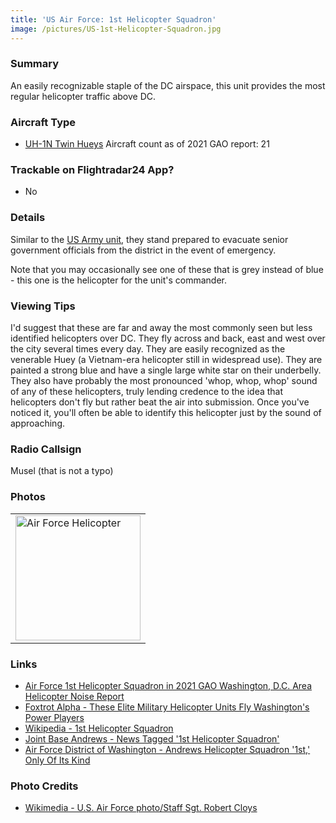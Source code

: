 ```yaml
---
title: 'US Air Force: 1st Helicopter Squadron'
image: /pictures/US-1st-Helicopter-Squadron.jpg
---
```


### Summary

An easily recognizable staple of the DC airspace, this unit provides the most regular helicopter traffic above DC.  

### Aircraft Type
* [UH-1N Twin Hueys](https://en.wikipedia.org/wiki/Bell_UH-1N_Twin_Huey) Aircraft count as of 2021 GAO report: 21

### Trackable on Flightradar24 App?
* No  

### Details

Similar to the [US Army unit](https://helicoptersofdc.com/helicopters/us-army-12th-aviation-battalion/), they stand prepared to evacuate senior government officials from the district in the event of emergency.  

Note that you may occasionally see one of these that is grey instead of blue - this one is the helicopter for the unit's commander.  

### Viewing Tips 

I'd suggest that these are far and away the most commonly seen but less identified helicopters over DC. They fly across and back, east and west over the city several times every day.  They are easily recognized as the venerable Huey (a Vietnam-era helicopter still in widespread use).  They are painted a strong blue and have a single large white star on their underbelly.  They also have probably the most pronounced 'whop, whop, whop' sound of any of these helicopters, truly lending credence to the idea that helicopters don't fly but rather beat the air into submission.  Once you've noticed it, you'll often be able to identify this helicopter just by the sound of approaching.  

### Radio Callsign

Musel (that is not a typo)

### Photos 

<table style="width:100%">
  <tr>
        <td><img src="https://helicoptersofdc.com/pictures/US-1st-Helicopter-Squadron.jpg" alt="Air Force Helicopter" width="200"></td>
    </tr>
  </table>

### Links
* [Air Force 1st Helicopter Squadron in 2021 GAO Washington, D.C. Area Helicopter Noise Report](https://hyp.is/PcJ9LhV0EeyseVuQWTt33w/www.gao.gov/assets/gao-21-200.pdf)
* [Foxtrot Alpha - These Elite Military Helicopter Units Fly Washington's Power Players](https://foxtrotalpha.jalopnik.com/these-elite-military-helicopter-units-fly-washingtons-p-1704260996)
* [Wikipedia - 1st Helicopter Squadron](https://en.wikipedia.org/wiki/1st_Helicopter_Squadron)
* [Joint Base Andrews - News Tagged '1st Helicopter Squadron'](https://www.jba.af.mil/News/Tag/73997/1st-helicopter-squadron/)
* [Air Force District of Washington - Andrews Helicopter Squadron '1st,' Only Of Its Kind](https://www.afdw.af.mil/News/Features/Display/Article/336361/andrews-helicopter-squadron-1st-only-of-its-kind/)

### Photo Credits
* [Wikimedia - U.S. Air Force photo/Staff Sgt. Robert Cloys](https://commons.wikimedia.org/wiki/Category:1st_Helicopter_Squadron_(United_States_Air_Force)#/media/File:141021-F-CX842-001_The_first_ex-USMC_UH-1N_for_1HS_lands_at_Andrews.jpg)
